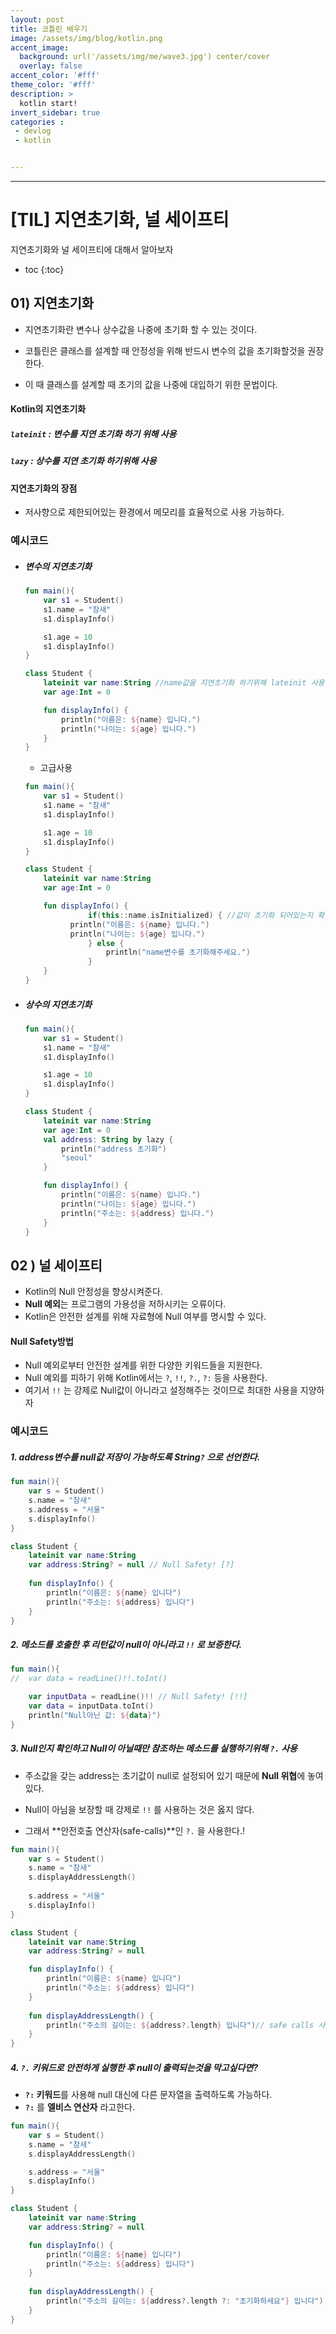 ```yaml
---
layout: post
title: 코틀린 배우기
image: /assets/img/blog/kotlin.png
accent_image: 
  background: url('/assets/img/me/wave3.jpg') center/cover
  overlay: false
accent_color: '#fff'
theme_color: '#fff'
description: >
  kotlin start!
invert_sidebar: true
categories :
 - devlog	
 - kotlin


---
```



---

# [TIL] 지연초기화, 널 세이프티

지연초기화와 널 세이프티에 대해서 알아보자

* toc
{:toc}




## 01) 지연초기화

- 지연초기화란 변수나 상수값을 나중에 초기화 할 수 있는 것이다.

- 코틀린은 클래스를 설계할 때 안정성을 위해 반드시 변수의 값을 초기화할것을 권장한다.
- 이 때 클래스를 설계할 때 초기의 값을 나중에 대입하기 위한 문법이다.



#### Kotlin의 지연초기화 

##### 	`lateinit` : 변수를 지연 초기화 하기 위해 사용

##### 	`lazy` : 상수를 지연 초기화 하기위해 사용

#### 지연초기화의 장점

- 저사향으로 제한되어있는 환경에서 메모리를 효율적으로 사용 가능하다.



### 예시코드

- ##### 변수의 지연초기화

  ```kotlin
  fun main(){
      var s1 = Student()
      s1.name = "참새"
      s1.displayInfo()
  
      s1.age = 10
      s1.displayInfo()
  }
  
  class Student {
      lateinit var name:String //name값을 지연초기화 하기위해 lateinit 사용
      var age:Int = 0
  
      fun displayInfo() {
          println("이름은: ${name} 입니다.")
          println("나이는: ${age} 입니다.")
      }
  }
  ```

  * 고급사용

  ```kotlin
  fun main(){
      var s1 = Student()
      s1.name = "참새"
      s1.displayInfo()
  
      s1.age = 10
      s1.displayInfo()
  }
  
  class Student {
      lateinit var name:String
      var age:Int = 0
  
      fun displayInfo() {
  				if(this::name.isInitialized) { //값이 초기화 되어있는지 확인
  	        println("이름은: ${name} 입니다.")
  	        println("나이는: ${age} 입니다.")
  				} else {
  					println("name변수를 초기화해주세요.")
  				}
      }
  }
  ```

- ##### 상수의 지연초기화

  ```kotlin
  fun main(){
      var s1 = Student()
      s1.name = "참새"
      s1.displayInfo()
  
      s1.age = 10
      s1.displayInfo()
  }
  
  class Student {
      lateinit var name:String
      var age:Int = 0
      val address: String by lazy {
          println("address 초기화")
          "seoul"
      }
  
      fun displayInfo() {
          println("이름은: ${name} 입니다.")
          println("나이는: ${age} 입니다.")
          println("주소는: ${address} 입니다.")
      }
  }
  ```



## 02 ) 널 세이프티 

- Kotlin의 Null 안정성을 향상시켜준다.
- **Null 예외**는 프로그램의 가용성을 저하시키는 오류이다.
- Kotlin은 안전한 설계를 위해 자료형에 Null 여부를 명시할 수 있다.

#### Null Safety방법

- Null 예외로부터 안전한 설계를 위한 다양한 키워드들을 지원한다.
- Null 예외를 피하기 위해 Kotlin에서는 `?`, `!!`, `?.`, `?:` 등을 사용한다.
- 여기서 `!!` 는 강제로 Null값이 아니라고 설정해주는 것이므로 최대한 사용을 지양하자

### 예시코드 

##### 1. address변수를 null값 저장이 가능하도록 String`?` 으로 선언한다.

```kotlin
fun main(){
    var s = Student()
    s.name = "참새"
    s.address = "서울"
    s.displayInfo()
}

class Student {
    lateinit var name:String
    var address:String? = null // Null Safety! [?]
    
    fun displayInfo() {
        println("이름은: ${name} 입니다")
        println("주소는: ${address} 입니다")
    }
}
```

##### 2. 메소드를 호출한 후 리턴값이 null이 아니라고 `!!` 로 보증한다.

```kotlin
fun main(){
//  var data = readLine()!!.toInt()

    var inputData = readLine()!! // Null Safety! [!!]
    var data = inputData.toInt()
    println("Null아닌 값: ${data}")
}
```

##### 3. Null인지 확인하고 Null이 아닐때만 참조하는 메소드를 실행하기위해 `?.` 사용 

- 주소값을 갖는 address는 초기값이 null로 설정되어 있기 때문에 **Null 위협**에 놓여있다.

- Null이 아님을 보장할 때 강제로 `!!` 를 사용하는 것은 옳지 않다.
- 그래서 **안전호출 연산자(safe-calls)**인 `?.` 을 사용한다.! 

```kotlin
fun main(){
    var s = Student()
    s.name = "참새"
    s.displayAddressLength()
    
    s.address = "서울"
    s.displayInfo()
}

class Student {
    lateinit var name:String
    var address:String? = null

    fun displayInfo() {
        println("이름은: ${name} 입니다")
        println("주소는: ${address} 입니다")
    }
    
    fun displayAddressLength() {
        println("주소의 길이는: ${address?.length} 입니다")// safe calls 사용! [?.]
    }
}
```

##### 4. `?.` 키워드로 안전하게 실행한 후 null이 출력되는것을 막고싶다면?

-  **`?:` 키워드**를 사용해 null 대신에 다른 문자열을 출력하도록 가능하다.
-  **`?:`** 를 **엘비스 연산자** 라고한다.

```kotlin
fun main(){
    var s = Student()
    s.name = "참새"
    s.displayAddressLength()

    s.address = "서울"
    s.displayInfo()
}

class Student {
    lateinit var name:String
    var address:String? = null

    fun displayInfo() {
        println("이름은: ${name} 입니다")
        println("주소는: ${address} 입니다")
    }
    
    fun displayAddressLength() {
        println("주소의 길이는: ${address?.length ?: "초기화하세요"} 입니다") //엘비스 연산자 함께 사용! [?:]
    }
}
```